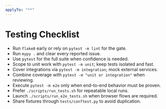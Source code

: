 ```yaml
---
applyTo: "**"
---
```

# Testing Checklist

- Run `flake8` early or rely on `pytest -m lint` for the gate.
- Run `mypy .` and clear every reported issue.
- Use `pytest` for the full suite when confidence is needed.
- Scope to unit work with `pytest -m unit`; keep tests isolated and fast.
- Cover integrations via `pytest -m integration`; mock external services.
- Combine coverage with `pytest -m "unit or integration"` when reviewing.
- Execute `pytest -m e2e` only when end-to-end behavior must be proven.
- Prefer `./scripts/run_tests.sh` for repeatable local runs.
- Launch `./scripts/run_e2e_tests.sh` when browser flows are required.
- Share fixtures through `tests/conftest.py` to avoid duplication.
